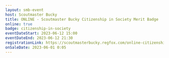 ```yaml
---
layout: smb-event
host: Scoutmaster Bucky
title: ONLINE - Scoutmaster Bucky Citizenship in Society Merit Badge
online: true
badge: citizenship-in-society
eventDateStart: 2023-06-12 15:00
eventDateEnd: 2023-06-12 21:30
registrationLink: https://scoutmasterbucky.regfox.com/online-citizenship-in-society-merit-badge---2023-06-12-pm
onSaleDate: 2023-06-01 0:05
---
```

